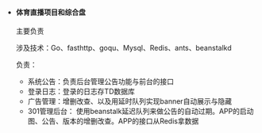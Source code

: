 * #### 体育直播项目和综合盘

  主要负责

  涉及技术：Go、fasthttp、goqu、Mysql、Redis、ants、beanstalkd

  负责：

  * 系统公告：负责后台管理公告功能与前台的接口
  * 登录日志：登录的日志存TD数据库
  * 广告管理：增删改查、以及用延时队列实现banner自动展示与隐藏
  * 301管理后台： 使用beanstalk延迟队列来做公告的自动过期。APP的启动图、公告、版本的增删改查。APP的接口从Redis拿数据